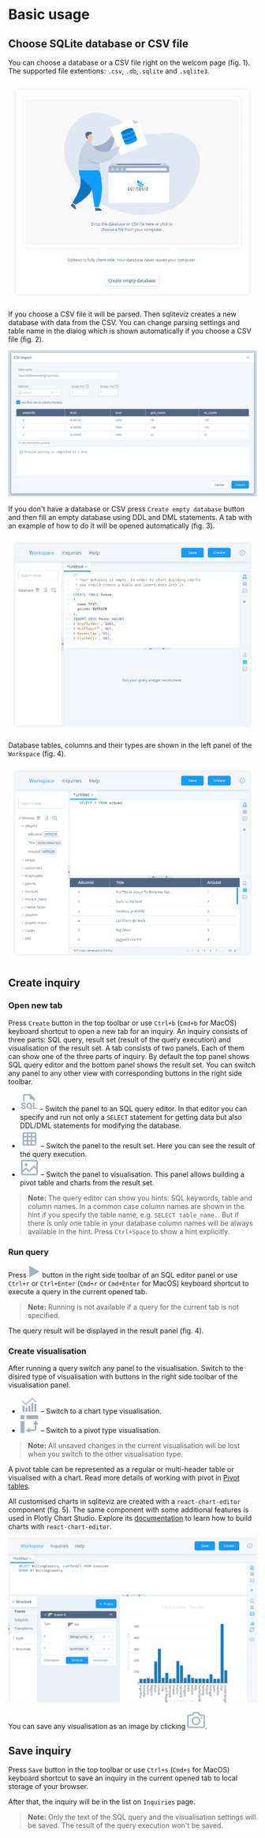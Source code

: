 # Basic usage

## Choose SQLite database or CSV file

You can choose a database or a CSV file right on the welcom page (fig. 1). The
supported file extentions: `.csv`, `.db`,`.sqlite` and `.sqlite3`.

![Fig. 1: Welcome page](./img/Screenshot_welcome.png)


If you choose a CSV file it will be parsed. Then sqliteviz creates a new
database with data from the CSV. You can change parsing settings and table name
in the dialog which is shown automatically if you choose a CSV file (fig. 2).

![Fig. 2: CSV import dialog](./img/Screenshot_csv.png)


If you don't have a database or CSV press `Create empty database` button and
then fill an empty database using DDL and DML statements. A tab with an example
of how to do it will be opened automatically (fig. 3).

![Fig. 3: Workspace (empty database)](./img/Screenshot_editor.png)


Database tables, columns and their types are shown in the left panel of the
`Workspace` (fig. 4).

![Fig. 4: Workspace (not empty database)](./img/Screenshot_editor_with_db.png)


## Create inquiry

### Open new tab

Press `Create` button in the top toolbar or use `Ctrl+b` (`Cmd+b` for MacOS)
keyboard shortcut to open a new tab for an inquiry. An inquiry consists of three
parts: SQL query, result set (result of the query execution) and visualisation
of the result set. A tab consists of two panels. Each of them can show one of
the three parts of inquiry. By default the top panel shows SQL query editor and
the bottom panel shows the result set. You can switch any panel to any other
view with corresponding buttons in the right side toolbar.

* ![](./img/sql.svg) – Switch the panel to an SQL query editor. In that
  editor you can specify and run not only a `SELECT` statement for getting data
  but also DDL/DML statements for modifying the database.
* ![](./img/table.svg) – Switch the panel to the result set. Here you
  can see the result of the query execution.
* ![](./img/visualisation.svg) – Switch the panel to visualisation. This
  panel allows building a pivot table and charts from the result set.

> **Note:** The query editor can show you hints: SQL keywords, table and column
> names. In a common case column names are shown in the hint if you specify the
> table name, e.g. `SELECT table_name.`. But if there is only one table in your
> database column names will be always available in the hint. Press `Ctrl+Space`
> to show a hint explicitly.

### Run query

Press ![](./img/run.svg) button in the right side toolbar of an SQL
editor panel or use `Ctrl+r` or `Ctrl+Enter` (`Cmd+r` or `Cmd+Enter` for MacOS)
keyboard shortcut to execute a query in the current opened tab.

> **Note:**  Running is not available if a query for the current tab is not
> specified.

The query result will be displayed in the result panel (fig. 4).

### Create visualisation

After running a query switch any panel to the visualisation.  Switch to the
disired type of visualisation with buttons in the right side toolbar of the
visualisation panel.

* ![](./img/chart.svg) – Switch to a chart type visualisation.
* ![](./img/pivot.svg) – Switch to a pivot type visualisation.

> **Note:**  All unsaved changes in the current visualisation will be lost when
> you switch to the other visualisation type.

A pivot table can be represented as a regular or multi-header table or
visualised with a chart.
Read more details of working with pivot in [Pivot tables][2].

All customised charts in sqliteviz are created with a `react-chart-editor`
component (fig. 5). The same component with some additional features is used in
Plotly Chart Studio. Explore its [documentation][1] to learn how to build charts
with `react-chart-editor`.

![Fig. 5: Visualisation with a chart](./img/Screenshot_chart.png)

You can save any visualisation as an image by clicking ![](./img/camera.svg).

## Save inquiry

Press `Save` button in the top toolbar or use `Ctrl+s` (`Cmd+s` for MacOS)
keyboard shortcut to save an inquiry in the current opened tab to local storage
of your browser.

After that, the inquiry will be in the list on `Inquiries` page.

> **Note:**  Only the text of the SQL query and the visualisation settings will
> be saved. The result of the query execution won't be saved.

[1]: https://plotly.com/chart-studio-help/tutorials/#basic
[2]: ../Pivot-table
